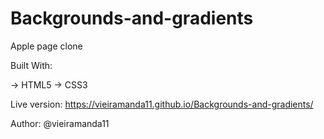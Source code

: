 # Backgrounds-and-gradients



Apple page clone

Built With:

-> HTML5 
-> CSS3

Live version: https://vieiramanda11.github.io/Backgrounds-and-gradients/

Author: @vieiramanda11
